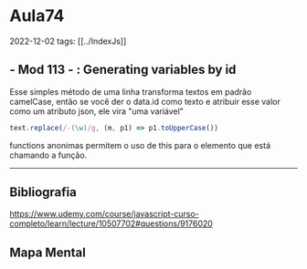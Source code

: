 # Aula74
2022-12-02
tags: [[../IndexJs]]

## - Mod  113 - : Generating variables by id

Esse simples método de uma linha transforma textos em padrão camelCase, então se você der o data.id como texto e atribuir esse valor como um atributo json, ele vira "uma variável"

~~~js
text.replace(/-(\w)/g, (m, p1) => p1.toUpperCase())
~~~

functions anonimas permitem o uso de this para o elemento que está chamando a função.

-----------------------------------------------
## Bibliografia

https://www.udemy.com/course/javascript-curso-completo/learn/lecture/10507702#questions/9176020

## Mapa Mental